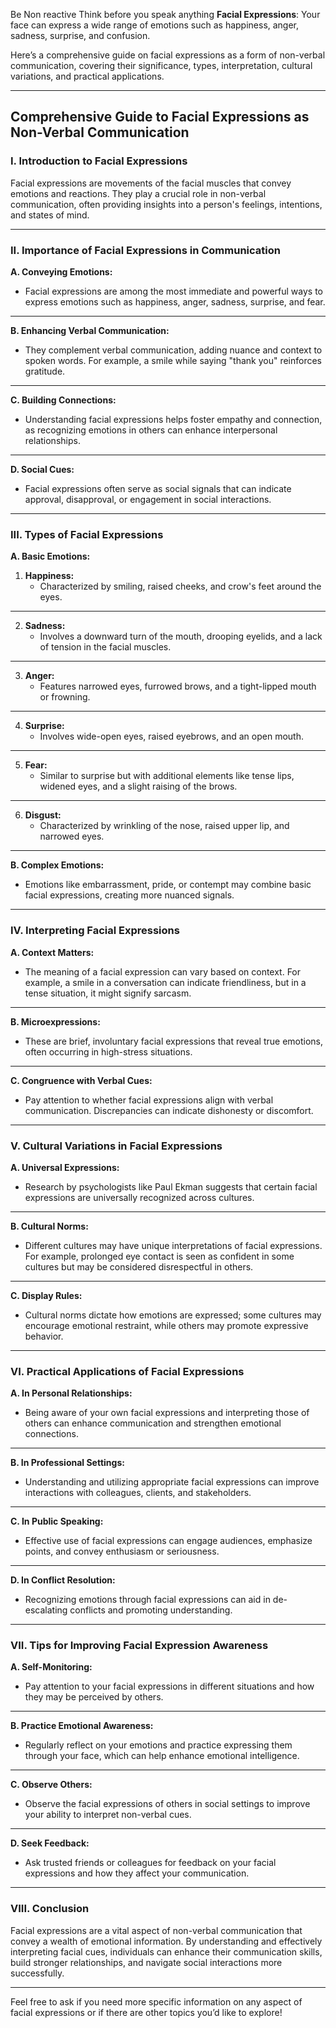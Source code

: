 Be Non reactive Think before you speak anything
**Facial Expressions**: Your face can express a wide range of emotions such as happiness, anger, sadness, surprise, and confusion.

Here’s a comprehensive guide on facial expressions as a form of non-verbal communication, covering their significance, types, interpretation, cultural variations, and practical applications.

---

## Comprehensive Guide to Facial Expressions as Non-Verbal Communication

### **I. Introduction to Facial Expressions**

Facial expressions are movements of the facial muscles that convey emotions and reactions. They play a crucial role in non-verbal communication, often providing insights into a person's feelings, intentions, and states of mind.

---

### **II. Importance of Facial Expressions in Communication**

**A. Conveying Emotions:**
- Facial expressions are among the most immediate and powerful ways to express emotions such as happiness, anger, sadness, surprise, and fear.

---

**B. Enhancing Verbal Communication:**
- They complement verbal communication, adding nuance and context to spoken words. For example, a smile while saying "thank you" reinforces gratitude.

---

**C. Building Connections:**
- Understanding facial expressions helps foster empathy and connection, as recognizing emotions in others can enhance interpersonal relationships.

---

**D. Social Cues:**
- Facial expressions often serve as social signals that can indicate approval, disapproval, or engagement in social interactions.

---

### **III. Types of Facial Expressions**

**A. Basic Emotions:**
1. **Happiness:**
   - Characterized by smiling, raised cheeks, and crow's feet around the eyes.

---

2. **Sadness:**
   - Involves a downward turn of the mouth, drooping eyelids, and a lack of tension in the facial muscles.

---

3. **Anger:**
   - Features narrowed eyes, furrowed brows, and a tight-lipped mouth or frowning.

---

4. **Surprise:**
   - Involves wide-open eyes, raised eyebrows, and an open mouth.

---

5. **Fear:**
   - Similar to surprise but with additional elements like tense lips, widened eyes, and a slight raising of the brows.

---

6. **Disgust:**
   - Characterized by wrinkling of the nose, raised upper lip, and narrowed eyes.

---

**B. Complex Emotions:**
- Emotions like embarrassment, pride, or contempt may combine basic facial expressions, creating more nuanced signals.

---

### **IV. Interpreting Facial Expressions**

**A. Context Matters:**
- The meaning of a facial expression can vary based on context. For example, a smile in a conversation can indicate friendliness, but in a tense situation, it might signify sarcasm.

---

**B. Microexpressions:**
- These are brief, involuntary facial expressions that reveal true emotions, often occurring in high-stress situations.

---

**C. Congruence with Verbal Cues:**
- Pay attention to whether facial expressions align with verbal communication. Discrepancies can indicate dishonesty or discomfort.

---

### **V. Cultural Variations in Facial Expressions**

**A. Universal Expressions:**
- Research by psychologists like Paul Ekman suggests that certain facial expressions are universally recognized across cultures.

---

**B. Cultural Norms:**
- Different cultures may have unique interpretations of facial expressions. For example, prolonged eye contact is seen as confident in some cultures but may be considered disrespectful in others.

---

**C. Display Rules:**
- Cultural norms dictate how emotions are expressed; some cultures may encourage emotional restraint, while others may promote expressive behavior.

---

### **VI. Practical Applications of Facial Expressions**

**A. In Personal Relationships:**
- Being aware of your own facial expressions and interpreting those of others can enhance communication and strengthen emotional connections.

---

**B. In Professional Settings:**
- Understanding and utilizing appropriate facial expressions can improve interactions with colleagues, clients, and stakeholders.

---

**C. In Public Speaking:**
- Effective use of facial expressions can engage audiences, emphasize points, and convey enthusiasm or seriousness.

---

**D. In Conflict Resolution:**
- Recognizing emotions through facial expressions can aid in de-escalating conflicts and promoting understanding.

---

### **VII. Tips for Improving Facial Expression Awareness**

**A. Self-Monitoring:**
- Pay attention to your facial expressions in different situations and how they may be perceived by others.

---

**B. Practice Emotional Awareness:**
- Regularly reflect on your emotions and practice expressing them through your face, which can help enhance emotional intelligence.

---

**C. Observe Others:**
- Observe the facial expressions of others in social settings to improve your ability to interpret non-verbal cues.

---

**D. Seek Feedback:**
- Ask trusted friends or colleagues for feedback on your facial expressions and how they affect your communication.

---

### **VIII. Conclusion**

Facial expressions are a vital aspect of non-verbal communication that convey a wealth of emotional information. By understanding and effectively interpreting facial cues, individuals can enhance their communication skills, build stronger relationships, and navigate social interactions more successfully.

---

Feel free to ask if you need more specific information on any aspect of facial expressions or if there are other topics you’d like to explore!